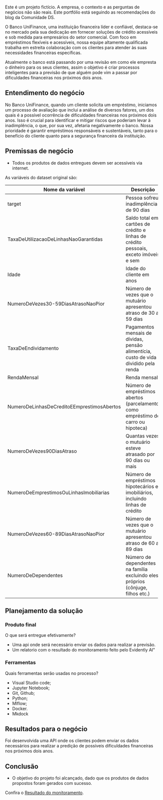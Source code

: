 Este é um projeto fictício. A empresa, o contexto e as perguntas de negócios não são reais. 
Este portfólio está seguindo as recomendações do blog da Comunidade DS.

O Banco UniFinance, uma instituição financeira líder e confiável, destaca-se no
mercado pela sua dedicação em fornecer soluções de crédito acessíveis e sob
medida para empresários do setor comercial. Com foco em empréstimos
flexíveis e acessíveis, nossa equipe altamente qualificada trabalha em estreita
colaboração com os clientes para atender às suas necessidades financeiras
específicas.

Atualmente o banco está passando por uma revisão em como ele empresta o
dinheiro para os seus clientes, assim o objetivo é criar processos inteligentes
para a previsão de que alguém pode vim a passar por dificuldades financeiras
nos próximos dois anos.


## Entendimento do negócio

No Banco UniFinance, quando um cliente solicita um empréstimo, iniciamos um
processo de avaliação que inclui a análise de diversos fatores, um dos quais é a
possível ocorrência de dificuldades financeiras nos próximos dois anos. Isso é
crucial para identificar e mitigar riscos que poderiam levar à inadimplência, o
que, por sua vez, afetaria negativamente o banco. Nossa prioridade é garantir
empréstimos responsáveis e sustentáveis, tanto para o benefício do cliente
quanto para a segurança financeira da instituição.

## Premissas de negócio
- Todos os produtos de dados entregues devem ser acessíveis via internet.

As variáveis do dataset original são:

| Nome da variável                              | Descrição
| ----------------------------------------------|---------------------------------------------------------------------------------------|
| target                                        | Pessoa sofreu inadimplência de 90 dias                                                |
| TaxaDeUtilizacaoDeLinhasNaoGarantidas         | Saldo total em cartões de crédito e linhas de crédito pessoais, exceto imóveis e sem  |
| Idade                                         | Idade do cliente em anos                                                              |
| NumeroDeVezes30-59DiasAtrasoNaoPior           | Número de vezes que o mutuário apresentou atraso de 30 a 59 dias                      |
| TaxaDeEndividamento                           | Pagamentos mensais de dívidas, pensão alimentícia, custo de vida dividido pela renda  |
| RendaMensal                                   | Renda mensal                                                                          |
| NumeroDeLinhasDeCreditoEEmprestimosAbertos    | Número de empréstimos abertos (parcelamento, como empréstimo de carro ou hipoteca)    |
| NumeroDeVezes90DiasAtraso                     | Quantas vezes o mutuário esteve atrasado por 90 dias ou mais                          |
| NumeroDeEmprestimosOuLinhasImobiliarias       | Número de empréstimos hipotecários e imobiliários, incluindo linhas de crédito        |
| NumeroDeVezes60-89DiasAtrasoNaoPior           | Número de vezes que o mutuário apresentou atraso de 60 a 89 dias                      |
| NumeroDeDependentes                           | Número de dependentes na família excluindo eles próprios (cônjuge, filhos etc.)       |

## Planejamento da solução
### Produto final
O que será entregue efetivamente?

- Uma api onde será necessário enviar os dados para realizar a previsão.
- Um relatorio com o resultado do monitoramento feito pelo Evidently AI"

### Ferramentas
Quais ferramentas serão usadas no processo?

- Visual Studio code;
- Jupyter Notebook;
- Git, Github;
- Python;
- Mlflow;
- Docker.
- Mkdock

## Resultados para o negócio
Foi desenvolvida uma API onde os clientes podem enviar os dados necessários para realizar a predição de possíveis dificuldades financeiras nos próximos dois anos.

## Conclusão

* O objetivo do projeto foi alcançado, dado que os produtos de dados propostos foram gerados com sucesso.

<p>Confira o <a href="docs/model_monitoring_report.html" target="_blank" rel="noopener noreferrer">Resultado do monitoramento</a>.</p>